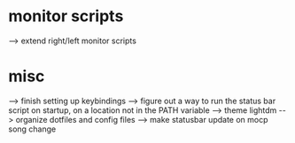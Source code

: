 # monitor scripts
--> extend right/left monitor scripts

# misc
--> finish setting up keybindings
--> figure out a way to run the status bar script on startup, on a location not in the PATH variable
--> theme lightdm
--> organize dotfiles and config files
--> make statusbar update on mocp song change
